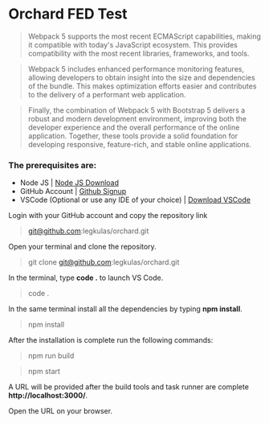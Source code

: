 # Orchard FED Test

> Webpack 5 supports the most recent ECMAScript capabilities, making it compatible with today's JavaScript ecosystem. This provides compatibility with the most recent libraries, frameworks, and tools.

> Webpack 5 includes enhanced performance monitoring features, allowing developers to obtain insight into the size and dependencies of the bundle. This makes optimization efforts easier and contributes to the delivery of a performant web application.

> Finally, the combination of Webpack 5 with Bootstrap 5 delivers a robust and modern development environment, improving both the developer experience and the overall performance of the online application. Together, these tools provide a solid foundation for developing responsive, feature-rich, and stable online applications.

### The prerequisites are:

-   Node JS | [Node JS Download](https://nodejs.org/en/download)
-   GitHub Account | [Github Signup](https://github.com/join)
-   VSCode (Optional or use any IDE of your choice) | [Download VSCode](https://code.visualstudio.com/download) 

Login with your GitHub account and copy the repository link

> git@github.com:legkulas/orchard.git

Open your terminal and clone the repository.

> git clone git@github.com:legkulas/orchard.git

In the terminal, type **code .** to launch VS Code.

> code .

In the same terminal install all the dependencies by typing **npm install**.

> npm install

After the installation is complete run the following commands:

> npm run build

> npm start

A URL will be provided after the build tools and task runner are complete **http://localhost:3000/**.

Open the URL on your browser.
